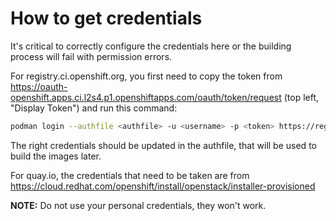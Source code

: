 # How to get credentials

It's critical to correctly configure the credentials here or the building process will fail with permission errors.

For registry.ci.openshift.org, you first need to copy the token from https://oauth-openshift.apps.ci.l2s4.p1.openshiftapps.com/oauth/token/request (top left, "Display Token") and run this command:

```sh
podman login --authfile <authfile> -u <username> -p <token> https://registry.ci.openshift.org
```

The right credentials should be updated in the authfile, that will be used to build the images later.

For quay.io, the credentials that need to be taken are from https://cloud.redhat.com/openshift/install/openstack/installer-provisioned

**NOTE:** Do not use your personal credentials, they won't work.

